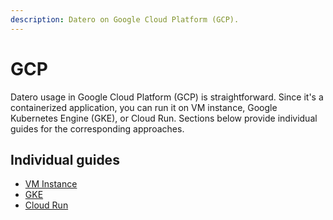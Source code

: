 ```yaml
---
description: Datero on Google Cloud Platform (GCP).
---
```


# GCP
Datero usage in Google Cloud Platform (GCP) is straightforward. 
Since it's a containerized application, you can run it on VM instance, Google Kubernetes Engine (GKE), or Cloud Run.
Sections below provide individual guides for the corresponding approaches.

## Individual guides
- [VM Instance](vm_instance.md)
- [GKE](gke.md)
- [Cloud Run](cloud_run.md)
